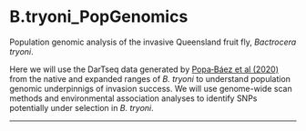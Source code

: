 # B.tryoni_PopGenomics
Population genomic analysis of the invasive Queensland fruit fly, _Bactrocera tryoni_.

Here we will use the DarTseq data generated by <a href="https://www.nature.com/articles/s41598-020-67397-5" title="Popa‑Báez et al (2020)" >Popa‑Báez et al (2020)</a> from the native and expanded ranges of _B. tryoni_ to understand population genomic underpinnigs of invasion success. We will use genome-wide scan methods and environmental association analyses to identify SNPs potentially under selection in _B. tryoni_.

***************

